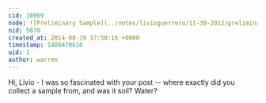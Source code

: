 ```yaml
---
cid: 10069
node: ![Preliminary Sample](../notes/livioguerrero/11-30-2012/preliminary-sample)
nid: 5070
created_at: 2014-08-19 17:50:16 +0000
timestamp: 1408470616
uid: 1
author: warren
---
```


Hi, Livio - I was so fascinated with your post -- where exactly did you collect a sample from, and was it soil? Water?